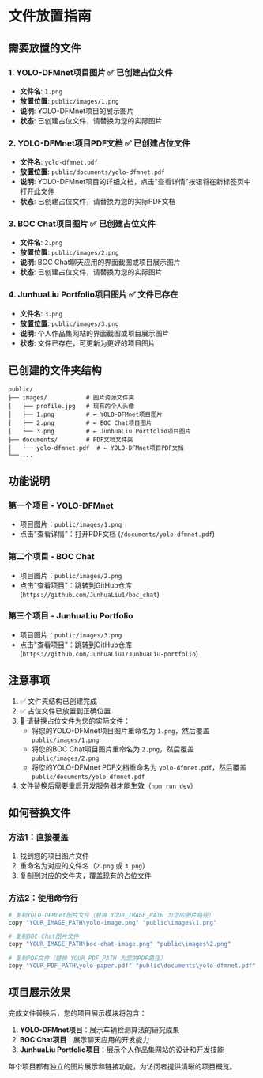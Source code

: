 # 文件放置指南

## 需要放置的文件

### 1. YOLO-DFMnet项目图片 ✅ 已创建占位文件
- **文件名**: `1.png`
- **放置位置**: `public/images/1.png`
- **说明**: YOLO-DFMnet项目的展示图片
- **状态**: 已创建占位文件，请替换为您的实际图片

### 2. YOLO-DFMnet项目PDF文档 ✅ 已创建占位文件
- **文件名**: `yolo-dfmnet.pdf`
- **放置位置**: `public/documents/yolo-dfmnet.pdf`
- **说明**: YOLO-DFMnet项目的详细文档，点击"查看详情"按钮将在新标签页中打开此文件
- **状态**: 已创建占位文件，请替换为您的实际PDF文档

### 3. BOC Chat项目图片 ✅ 已创建占位文件
- **文件名**: `2.png`
- **放置位置**: `public/images/2.png`
- **说明**: BOC Chat聊天应用的界面截图或项目展示图片
- **状态**: 已创建占位文件，请替换为您的实际图片

### 4. JunhuaLiu Portfolio项目图片 ✅ 文件已存在
- **文件名**: `3.png`
- **放置位置**: `public/images/3.png`
- **说明**: 个人作品集网站的界面截图或项目展示图片
- **状态**: 文件已存在，可更新为更好的项目图片

## 已创建的文件夹结构

```
public/
├── images/           # 图片资源文件夹
│   ├── profile.jpg   # 现有的个人头像
│   ├── 1.png         # ← YOLO-DFMnet项目图片
│   ├── 2.png         # ← BOC Chat项目图片
│   └── 3.png         # ← JunhuaLiu Portfolio项目图片
├── documents/        # PDF文档文件夹
│   └── yolo-dfmnet.pdf  # ← YOLO-DFMnet项目PDF文档
└── ...
```

## 功能说明

### 第一个项目 - YOLO-DFMnet
- 项目图片：`public/images/1.png`
- 点击"查看详情"：打开PDF文档 (`/documents/yolo-dfmnet.pdf`)

### 第二个项目 - BOC Chat
- 项目图片：`public/images/2.png`
- 点击"查看项目"：跳转到GitHub仓库 (`https://github.com/JunhuaLiu1/boc_chat`)

### 第三个项目 - JunhuaLiu Portfolio
- 项目图片：`public/images/3.png`
- 点击"查看项目"：跳转到GitHub仓库 (`https://github.com/JunhuaLiu1/JunhuaLiu-portfolio`)

## 注意事项

1. ✅ 文件夹结构已创建完成
2. ✅ 占位文件已放置到正确位置
3. 🔄 请替换占位文件为您的实际文件：
   - 将您的YOLO-DFMnet项目图片重命名为 `1.png`，然后覆盖 `public/images/1.png`
   - 将您的BOC Chat项目图片重命名为 `2.png`，然后覆盖 `public/images/2.png`
   - 将您的YOLO-DFMnet PDF文档重命名为 `yolo-dfmnet.pdf`，然后覆盖 `public/documents/yolo-dfmnet.pdf`
4. 文件替换后需要重启开发服务器才能生效（`npm run dev`）

## 如何替换文件

### 方法1：直接覆盖
1. 找到您的项目图片文件
2. 重命名为对应的文件名（`2.png` 或 `3.png`）
3. 复制到对应的文件夹，覆盖现有的占位文件

### 方法2：使用命令行
```bash
# 复制YOLO-DFMnet图片文件（替换 YOUR_IMAGE_PATH 为您的图片路径）
copy "YOUR_IMAGE_PATH\yolo-image.png" "public\images\1.png"

# 复制BOC Chat图片文件
copy "YOUR_IMAGE_PATH\boc-chat-image.png" "public\images\2.png"

# 复制PDF文件（替换 YOUR_PDF_PATH 为您的PDF路径）
copy "YOUR_PDF_PATH\yolo-paper.pdf" "public\documents\yolo-dfmnet.pdf"
```

## 项目展示效果

完成文件替换后，您的项目展示模块将包含：

1. **YOLO-DFMnet项目**：展示车辆检测算法的研究成果
2. **BOC Chat项目**：展示聊天应用的开发能力
3. **JunhuaLiu Portfolio项目**：展示个人作品集网站的设计和开发技能

每个项目都有独立的图片展示和链接功能，为访问者提供清晰的项目概览。